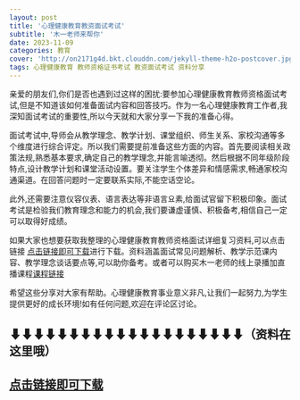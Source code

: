 ```yaml
---
layout: post
title: '心理健康教育教资面试考试'
subtitle: '木一老师来帮你'
date: 2023-11-09
categories: 教育
cover: 'http://on2171g4d.bkt.clouddn.com/jekyll-theme-h2o-postcover.jpg'
tags: 心理健康教育 教师资格证书考试 教资面试考试 资料分享 
---
```


亲爱的朋友们,你们是否也遇到过这样的困扰:要参加心理健康教育教师资格面试考试,但是不知道该如何准备面试内容和回答技巧。作为一名心理健康教育工作者,我深知面试考试的重要性,所以今天就和大家分享一下我的准备心得。

面试考试中,导师会从教学理念、教学计划、课堂组织、师生关系、家校沟通等多个维度进行综合评定。所以我们需要提前准备这些方面的内容。首先要阅读相关政策法规,熟悉基本要求,确定自己的教学理念,并能言喻透彻。然后根据不同年级阶段特点,设计教学计划和课堂活动设置。要关注学生个体差异和情感需求,畅通家校沟通渠道。在回答问题时一定要联系实际,不能空话空论。

此外,还需要注意仪容仪表、语言表达等非语言요素,给面试官留下积极印象。面试考试是检验我们教育理念和能力的机会,我们要谦虚谨慎、积极备考,相信自己一定可以取得好成绩。

如果大家也想要获取我整理的心理健康教育教师资格面试详细复习资料,可以点击链接 [点击链接即可下载](https://tmp.link/room/654c73b00f41c)进行下载。资料涵盖面试常见问题解析、教学示范课内容、教学理念谈话要点等,可以助你备考。或者可以购买木一老师的线上录播加直播课程[课程链接](https://www.xiaohongshu.com/goods-detail/652b61172ad97e0001eae787?xhsshare=CopyLink&appuid=643b847b000000000e01d766&apptime=1699423805)

希望这些分享对大家有帮助。心理健康教育事业意义非凡,让我们一起努力,为学生提供更好的成长环境!如有任何问题,欢迎在评论区讨论。
## ⬇⬇⬇⬇⬇⬇⬇⬇⬇⬇⬇⬇⬇⬇⬇⬇⬇⬇⬇⬇（资料在这里哦）
 
## [点击链接即可下载](https://tmp.link/room/654c73b00f41c)